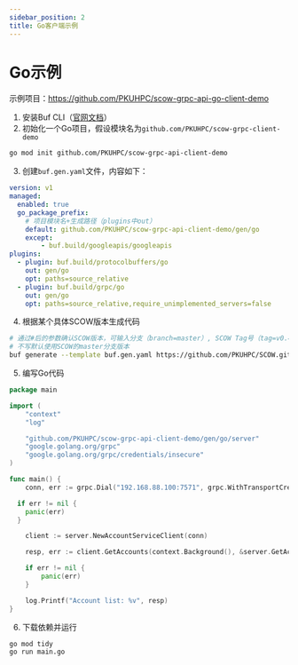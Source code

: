 ```yaml
---
sidebar_position: 2
title: Go客户端示例
---
```


# Go示例

示例项目：https://github.com/PKUHPC/scow-grpc-api-go-client-demo

1. 安装Buf CLI（[官网文档](https://buf.build/docs/installation/)）
2. 初始化一个Go项目，假设模块名为`github.com/PKUHPC/scow-grpc-client-demo`
  
```bash
go mod init github.com/PKUHPC/scow-grpc-api-client-demo
```

3. 创建`buf.gen.yaml`文件，内容如下：

```yaml title="buf.gen.yaml"
version: v1
managed:
  enabled: true
  go_package_prefix:
    # 项目模块名+生成路径（plugins中out）
    default: github.com/PKUHPC/scow-grpc-api-client-demo/gen/go
    except:
        - buf.build/googleapis/googleapis
plugins:
  - plugin: buf.build/protocolbuffers/go
    out: gen/go
    opt: paths=source_relative
  - plugin: buf.build/grpc/go
    out: gen/go
    opt: paths=source_relative,require_unimplemented_servers=false

```

4. 根据某个具体SCOW版本生成代码

```bash
# 通过#后的参数确认SCOW版本，可输入分支（branch=master）, SCOW Tag号（tag=v0.4.0）
# 不写默认使用SCOW的master分支版本
buf generate --template buf.gen.yaml https://github.com/PKUHPC/SCOW.git#subdir=protos,branch=master
```

5. 编写Go代码

```go title="main.go"
package main

import (
	"context"
	"log"

	"github.com/PKUHPC/scow-grpc-api-client-demo/gen/go/server"
	"google.golang.org/grpc"
	"google.golang.org/grpc/credentials/insecure"
)

func main() {
	conn, err := grpc.Dial("192.168.88.100:7571", grpc.WithTransportCredentials(insecure.NewCredentials()))

  if err != nil {
    panic(err)
  }

	client := server.NewAccountServiceClient(conn)

	resp, err := client.GetAccounts(context.Background(), &server.GetAccountsRequest{})

	if err != nil {
		panic(err)
	}

	log.Printf("Account list: %v", resp)
}
```

6. 下载依赖并运行

```bash
go mod tidy
go run main.go
```
